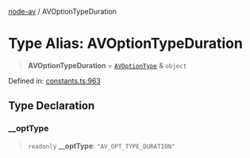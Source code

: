 [node-av](../globals.md) / AVOptionTypeDuration

# Type Alias: AVOptionTypeDuration

> **AVOptionTypeDuration** = [`AVOptionType`](AVOptionType.md) & `object`

Defined in: [constants.ts:963](https://github.com/seydx/av/blob/f8631fc881b394300b1479f511d55cf1c370a87f/src/constants/constants.ts#L963)

## Type Declaration

### \_\_optType

> `readonly` **\_\_optType**: `"AV_OPT_TYPE_DURATION"`
